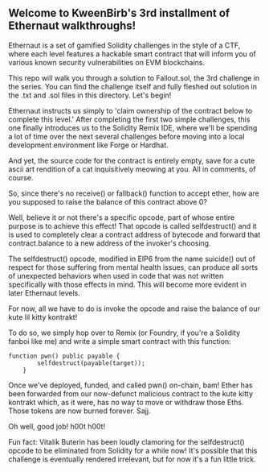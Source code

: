 ## Welcome to KweenBirb's 3rd installment of Ethernaut walkthroughs! 

Ethernaut is a set of gamified Solidity challenges in the style of a CTF, where each level features a hackable smart contract that will inform you of various known security vulnerabilities on EVM blockchains.

This repo will walk you through a solution to Fallout.sol, the 3rd challenge in the series. You can find the challenge itself and fully fleshed out solution in the .txt and .sol files in this directory. Let's begin!

Ethernaut instructs us simply to 'claim ownership of the contract below to complete this level.' After completing the first two simple challenges, this one finally introduces us to the Solidity Remix IDE, where we'll be spending a lot of time over the next several challenges before moving into a local development environment like Forge or Hardhat.

And yet, the source code for the contract is entirely empty, save for a cute ascii art rendition of a cat inquisitively meowing at you. All in comments, of course.

So, since there's no receive() or fallback() function to accept ether, how are you supposed to raise the balance of this contract above 0?

Well, believe it or not there's a specific opcode, part of whose entire purpose is to achieve this effect! That opcode is called selfdestruct() and it is used to completely clear a contract address of bytecode and forward that contract.balance to a new address of the invoker's choosing.

The selfdestruct() opcode, modified in EIP6 from the name suicide() out of respect for those suffering from mental health issues, can produce all sorts of unexpected behaviors when used in code that was not written specifically with those effects in mind. This will become more evident in later Ethernaut levels.

For now, all we have to do is invoke the opcode and raise the balance of our kute lil kitty kontrakt!

To do so, we simply hop over to Remix (or Foundry, if you're a Solidity fanboi like me) and write a simple smart contract with this function:

```
function pwn() public payable {
        selfdestruct(payable(target));
    }
```
    
Once we've deployed, funded, and called pwn() on-chain, bam! Ether has been forwarded from our now-defunct malicious contract to the kute kitty kontrakt which, as it were, has no way to move or withdraw those Eths. Those tokens are now burned forever. Sajj.

Oh well, good job! h00t h00t!

Fun fact: Vitalik Buterin has been loudly clamoring for the selfdestruct() opcode to be eliminated from Solidity for a while now! It's possible that this challenge is eventually rendered irrelevant, but for now it's a fun little trick.
